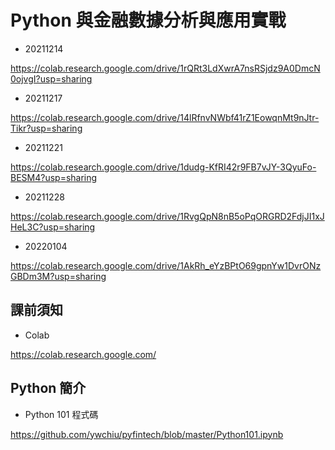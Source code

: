 # Python 與金融數據分析與應用實戰

- 20211214

https://colab.research.google.com/drive/1rQRt3LdXwrA7nsRSjdz9A0DmcN0ojvgI?usp=sharing

- 20211217

https://colab.research.google.com/drive/14lRfnvNWbf41rZ1EowqnMt9nJtr-Tikr?usp=sharing

- 20211221

https://colab.research.google.com/drive/1dudg-KfRI42r9FB7vJY-3QyuFo-BESM4?usp=sharing

- 20211228

https://colab.research.google.com/drive/1RvgQpN8nB5oPqORGRD2FdjJI1xJHeL3C?usp=sharing

- 20220104

https://colab.research.google.com/drive/1AkRh_eYzBPtO69gpnYw1DvrONzGBDm3M?usp=sharing


## 課前須知

- Colab

https://colab.research.google.com/


## Python 簡介

- Python 101 程式碼

https://github.com/ywchiu/pyfintech/blob/master/Python101.ipynb

